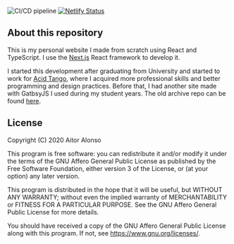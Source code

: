 ![CI/CD pipeline](https://github.com/tairosonloa/aalonso.dev/workflows/CI/CD%20pipeline/badge.svg)
[![Netlify Status](https://api.netlify.com/api/v1/badges/6f0a5323-37e0-4578-b642-61a3518cc574/deploy-status)](https://app.netlify.com/sites/aalonso/deploys)

## About this repository

This is my personal website I made from scratch using React and TypeScript.
I use the [Next.js](https://nextjs.org/) React framework to develop it.

I started this development after graduating from University and started to
work for [Acid Tango](https://acidtango.com/), where I acquired more
professional skills and better programming and design practices. Before
that, I had another site made with GatbsyJS I used during my student
years. The old archive repo can be found [here](https://github.com/tairosonloa/aalonso.eu).

## License

Copyright (C) 2020 Aitor Alonso

This program is free software: you can redistribute it and/or modify
it under the terms of the GNU Affero General Public License as published
by the Free Software Foundation, either version 3 of the License, or
(at your option) any later version.

This program is distributed in the hope that it will be useful,
but WITHOUT ANY WARRANTY; without even the implied warranty of
MERCHANTABILITY or FITNESS FOR A PARTICULAR PURPOSE. See the
GNU Affero General Public License for more details.

You should have received a copy of the GNU Affero General Public License
along with this program. If not, see https://www.gnu.org/licenses/.
